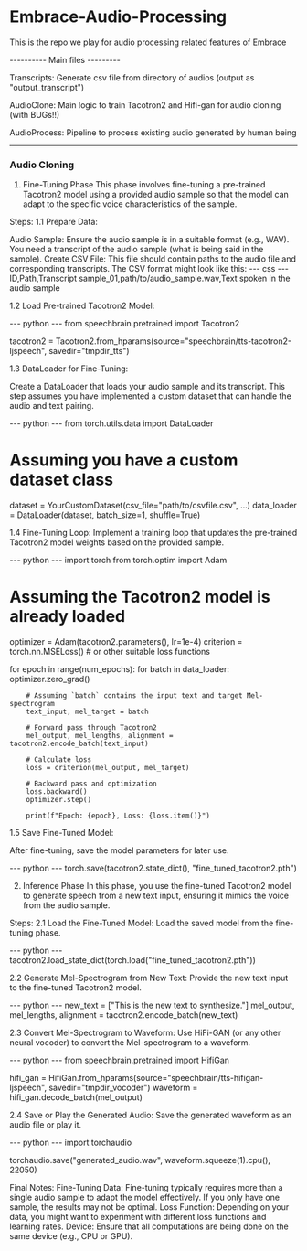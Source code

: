 # Embrace-Audio-Processing
This is the repo we play for audio processing related features of Embrace

---------- Main files ---------

Transcripts: Generate csv file from directory of audios (output as "output_transcript")

AudioClone: Main logic to train Tacotron2 and Hifi-gan for audio cloning (with BUGs!!)

AudioProcess: Pipeline to process existing audio generated by human being



-------------------------------

### Audio Cloning ###
1. Fine-Tuning Phase
This phase involves fine-tuning a pre-trained Tacotron2 model using a provided audio sample so that the model can adapt to the specific voice characteristics of the sample.

Steps:
1.1 Prepare Data:

Audio Sample: Ensure the audio sample is in a suitable format (e.g., WAV). You need a transcript of the audio sample (what is being said in the sample).
Create CSV File: This file should contain paths to the audio file and corresponding transcripts. The CSV format might look like this:
--- css ---
ID,Path,Transcript
sample_01,path/to/audio_sample.wav,Text spoken in the audio sample

1.2 Load Pre-trained Tacotron2 Model:

--- python ---
from speechbrain.pretrained import Tacotron2

tacotron2 = Tacotron2.from_hparams(source="speechbrain/tts-tacotron2-ljspeech", savedir="tmpdir_tts")

1.3 DataLoader for Fine-Tuning:

Create a DataLoader that loads your audio sample and its transcript. This step assumes you have implemented a custom dataset that can handle the audio and text pairing.

--- python ---
from torch.utils.data import DataLoader

# Assuming you have a custom dataset class
dataset = YourCustomDataset(csv_file="path/to/csvfile.csv", ...)
data_loader = DataLoader(dataset, batch_size=1, shuffle=True)

1.4 Fine-Tuning Loop:
Implement a training loop that updates the pre-trained Tacotron2 model weights based on the provided sample.

--- python ---
import torch
from torch.optim import Adam

# Assuming the Tacotron2 model is already loaded
optimizer = Adam(tacotron2.parameters(), lr=1e-4)
criterion = torch.nn.MSELoss()  # or other suitable loss functions

for epoch in range(num_epochs):
    for batch in data_loader:
        optimizer.zero_grad()
        
        # Assuming `batch` contains the input text and target Mel-spectrogram
        text_input, mel_target = batch
        
        # Forward pass through Tacotron2
        mel_output, mel_lengths, alignment = tacotron2.encode_batch(text_input)
        
        # Calculate loss
        loss = criterion(mel_output, mel_target)
        
        # Backward pass and optimization
        loss.backward()
        optimizer.step()
        
        print(f"Epoch: {epoch}, Loss: {loss.item()}")

1.5 Save Fine-Tuned Model:

After fine-tuning, save the model parameters for later use.

--- python ---
torch.save(tacotron2.state_dict(), "fine_tuned_tacotron2.pth")


2. Inference Phase
In this phase, you use the fine-tuned Tacotron2 model to generate speech from a new text input, ensuring it mimics the voice from the audio sample.

Steps:
2.1 Load the Fine-Tuned Model:
Load the saved model from the fine-tuning phase.

--- python ---
tacotron2.load_state_dict(torch.load("fine_tuned_tacotron2.pth"))


2.2 Generate Mel-Spectrogram from New Text:
Provide the new text input to the fine-tuned Tacotron2 model.

--- python ---
new_text = ["This is the new text to synthesize."]
mel_output, mel_lengths, alignment = tacotron2.encode_batch(new_text)


2.3 Convert Mel-Spectrogram to Waveform:
Use HiFi-GAN (or any other neural vocoder) to convert the Mel-spectrogram to a waveform.

--- python ---
from speechbrain.pretrained import HifiGan

hifi_gan = HifiGan.from_hparams(source="speechbrain/tts-hifigan-ljspeech", savedir="tmpdir_vocoder")
waveform = hifi_gan.decode_batch(mel_output)

2.4 Save or Play the Generated Audio:
Save the generated waveform as an audio file or play it.

--- python ---
import torchaudio

torchaudio.save("generated_audio.wav", waveform.squeeze(1).cpu(), 22050)

Final Notes:
Fine-Tuning Data: Fine-tuning typically requires more than a single audio sample to adapt the model effectively. If you only have one sample, the results may not be optimal.
Loss Function: Depending on your data, you might want to experiment with different loss functions and learning rates.
Device: Ensure that all computations are being done on the same device (e.g., CPU or GPU).

######

